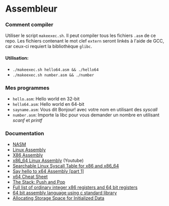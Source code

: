 # Assembleur

### Comment compiler

Utiliser le script `makeexec.sh`. Il peut compiler tous les fichiers `.asm` de ce repo. Les fichiers contenant le mot clef `extern` seront linkés à l'aide de GCC, car ceux-ci requiert la bibliothèque `glibc`.

#### Utilisation:

* `./makeexec.sh hello64.asm && ./hello64`
* `./makeexec.sh number.asm && ./number`

### Mes programmes

* `hello.asm`: Hello world en 32-bit
* `hello64.asm`: Hello world en 64-bit
* `sayname.asm`: Vous dit Bonjour! avec votre nom en utilisant des _syscall_
* `number.asm`: Importe la libc pour vous demander un nombre en utilisant _scanf_ et _printf_

### Documentation

* [NASM](https://www.nasm.us/doc/nasmdoc0.html)
* [Linux Assembly](http://asm.sourceforge.net/)
* [X86 Assembly](https://en.wikibooks.org/wiki/X86_Assembly)
* [x86_64 Linux Assembly](https://www.youtube.com/watch?v=BWRR3Hecjao&list=PLetF-YjXm-sCH6FrTz4AQhfH6INDQvQSn&index=2) (Youtube)
* [Searchable Linux Syscall Table for x86 and x86_64](https://filippo.io/linux-syscall-table/)
* [Say hello to x64 Assembly [part 1]](http://0xax.blogspot.com/2014/08/say-hello-to-x64-assembly-part-1.html)
* [x64 Cheat Sheet](https://cs.brown.edu/courses/cs033/docs/guides/x64_cheatsheet.pdf)
* [The Stack: Push and Pop](https://www.cs.uaf.edu/2015/fall/cs301/lecture/09_16_stack.html)
* [Full list of ordinary integer x86 registers and 64 bit registers](https://www.cs.uaf.edu/2017/fall/cs301/reference/x86_64.html)
* [64 bit assembly language using c standard library](https://lists.freebsd.org/pipermail/freebsd-doc/2013-July/022325.html)
* [Allocating Storage Space for Initialized Data](https://www.tutorialspoint.com/assembly_programming/assembly_variables.htm)
